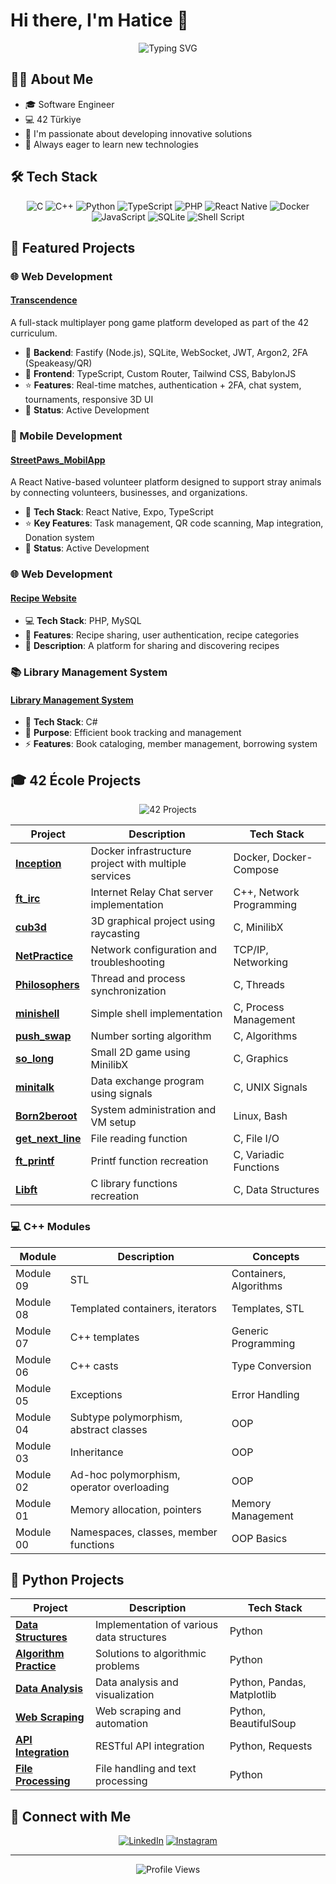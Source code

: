 # Hi there, I'm Hatice 👋

<div align="center">
  <img src="https://readme-typing-svg.herokuapp.com?font=Fira+Code&pause=1000&color=6B5FF7&center=true&vCenter=true&width=435&lines=Software+Engineering+Student;42+T%C3%BCrkiye+Student;Full+Stack+Developer" alt="Typing SVG" />
</div>

## 👩‍💻 About Me

- 🎓 Software Engineer
- 💻 42 Türkiye
- 🌱 I'm passionate about developing innovative solutions
- 🚀 Always eager to learn new technologies

## 🛠️ Tech Stack

<div align="center">
  
![C](https://img.shields.io/badge/c-%2300599C.svg?style=for-the-badge&logo=c&logoColor=white)
![C++](https://img.shields.io/badge/c++-%2300599C.svg?style=for-the-badge&logo=c%2B%2B&logoColor=white)
![Python](https://img.shields.io/badge/python-3670A0?style=for-the-badge&logo=python&logoColor=ffdd54)
![TypeScript](https://img.shields.io/badge/typescript-%23007ACC.svg?style=for-the-badge&logo=typescript&logoColor=white)
![PHP](https://img.shields.io/badge/php-%23777BB4.svg?style=for-the-badge&logo=php&logoColor=white)
![React Native](https://img.shields.io/badge/react_native-%2320232a.svg?style=for-the-badge&logo=react&logoColor=%2361DAFB)
![Docker](https://img.shields.io/badge/docker-%230db7ed.svg?style=for-the-badge&logo=docker&logoColor=white)
![JavaScript](https://img.shields.io/badge/javascript-%23323330.svg?style=for-the-badge&logo=javascript&logoColor=%23F7DF1E)
![SQLite](https://img.shields.io/badge/sqlite-%2307405e.svg?style=for-the-badge&logo=sqlite&logoColor=white)
![Shell Script](https://img.shields.io/badge/shell_script-%23121011.svg?style=for-the-badge&logo=gnu-bash&logoColor=white)

</div>

## 🚀 Featured Projects

### 🌐 Web Development
#### [Transcendence](https://github.com/ozkyhatice/pong-game)
A full-stack multiplayer pong game platform developed as part of the 42 curriculum.  
- 🔧 **Backend**: Fastify (Node.js), SQLite, WebSocket, JWT, Argon2, 2FA (Speakeasy/QR)  
- 🎨 **Frontend**: TypeScript, Custom Router, Tailwind CSS, BabylonJS  
- ⭐ **Features**: Real-time matches, authentication + 2FA, chat system, tournaments, responsive 3D UI  
- 🎯 **Status**: Active Development

### 📱 Mobile Development
#### [StreetPaws_MobilApp](https://github.com/ozkyhatice/StreetPaws_MobilApp)
A React Native-based volunteer platform designed to support stray animals by connecting volunteers, businesses, and organizations.
- 🔧 **Tech Stack**: React Native, Expo, TypeScript
- ⭐ **Key Features**: Task management, QR code scanning, Map integration, Donation system
- 🎯 **Status**: Active Development

### 🌐 Web Development
#### [Recipe Website](https://github.com/ozkyhatice/recipe-website)
- 💻 **Tech Stack**: PHP, MySQL
- 🔑 **Features**: Recipe sharing, user authentication, recipe categories
- 📝 **Description**: A platform for sharing and discovering recipes

### 📚 Library Management System
#### [Library Management System](https://github.com/ozkyhatice/library_management_system)
- 🔧 **Tech Stack**: C#
- 🎯 **Purpose**: Efficient book tracking and management
- ⚡ **Features**: Book cataloging, member management, borrowing system

## 🎓 42 École Projects

<div align="center">
  <img src="https://img.shields.io/badge/42-Projects-00599C?style=for-the-badge&logo=42&logoColor=white" alt="42 Projects"/>
</div>

| Project | Description | Tech Stack |
|---------|-------------|------------|
| [**Inception**](https://github.com/ozkyhatice/Inception) | Docker infrastructure project with multiple services | Docker, Docker-Compose |
| [**ft_irc**](https://github.com/ozkyhatice/FT_IRC) | Internet Relay Chat server implementation | C++, Network Programming |
| [**cub3d**](https://github.com/ozkyhatice/cub3d) | 3D graphical project using raycasting | C, MinilibX |
| [**NetPractice**](https://github.com/ozkyhatice) | Network configuration and troubleshooting | TCP/IP, Networking |
| [**Philosophers**](https://github.com/ozkyhatice/philosophers) | Thread and process synchronization | C, Threads |
| [**minishell**](https://github.com/ozkyhatice/MINISHELL) | Simple shell implementation | C, Process Management |
| [**push_swap**](https://github.com/ozkyhatice) | Number sorting algorithm | C, Algorithms |
| [**so_long**](https://github.com/ozkyhatice) | Small 2D game using MinilibX | C, Graphics |
| [**minitalk**](https://github.com/ozkyhatice/minitalk) | Data exchange program using signals | C, UNIX Signals |
| [**Born2beroot**](https://github.com/ozkyhatice) | System administration and VM setup | Linux, Bash |
| [**get_next_line**](https://github.com/ozkyhatice/get_next_line) | File reading function | C, File I/O |
| [**ft_printf**](https://github.com/ozkyhatice/FT_PRINTF) | Printf function recreation | C, Variadic Functions |
| [**Libft**](https://github.com/ozkyhatice/_LIBFT_) | C library functions recreation | C, Data Structures |

### 💻 C++ Modules
| Module | Description | Concepts |
|--------|-------------|----------|
| Module 09 | STL | Containers, Algorithms |
| Module 08 | Templated containers, iterators | Templates, STL |
| Module 07 | C++ templates | Generic Programming |
| Module 06 | C++ casts | Type Conversion |
| Module 05 | Exceptions | Error Handling |
| Module 04 | Subtype polymorphism, abstract classes | OOP |
| Module 03 | Inheritance | OOP |
| Module 02 | Ad-hoc polymorphism, operator overloading | OOP |
| Module 01 | Memory allocation, pointers | Memory Management |
| Module 00 | Namespaces, classes, member functions | OOP Basics |

## 🐍 Python Projects
| Project | Description | Tech Stack |
|---------|-------------|------------|
| [**Data Structures**](https://github.com/ozkyhatice/_PYTHON_) | Implementation of various data structures | Python |
| [**Algorithm Practice**](https://github.com/ozkyhatice/_PYTHON_) | Solutions to algorithmic problems | Python |
| [**Data Analysis**](https://github.com/ozkyhatice/_PYTHON_) | Data analysis and visualization | Python, Pandas, Matplotlib |
| [**Web Scraping**](https://github.com/ozkyhatice/_PYTHON_) | Web scraping and automation | Python, BeautifulSoup |
| [**API Integration**](https://github.com/ozkyhatice/_PYTHON_) | RESTful API integration | Python, Requests |
| [**File Processing**](https://github.com/ozkyhatice/_PYTHON_) | File handling and text processing | Python |



## 🤝 Connect with Me

<div align="center">
  
[![LinkedIn](https://img.shields.io/badge/linkedin-%230077B5.svg?style=for-the-badge&logo=linkedin&logoColor=white)](https://www.linkedin.com/in/ozkyhatice)
[![Instagram](https://img.shields.io/badge/Instagram-%23E4405F.svg?style=for-the-badge&logo=Instagram&logoColor=white)](https://www.instagram.com/ozky.hatice)

</div>

---

<div align="center">
  <img src="https://komarev.com/ghpvc/?username=ozkyhatice&color=blueviolet" alt="Profile Views" />
</div>
